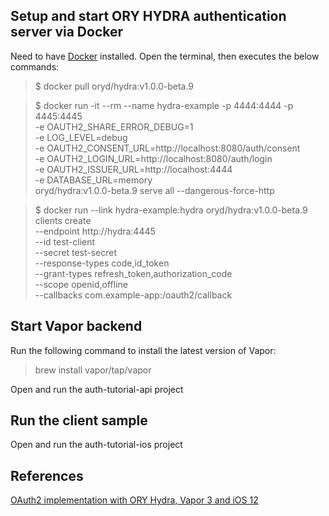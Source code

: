 ## Setup and start ORY HYDRA authentication server via Docker

Need to have [Docker](https://www.docker.com/get-started) installed.
Open the terminal, then executes the below commands:

>$ docker pull oryd/hydra:v1.0.0-beta.9

>$ docker run -it --rm --name hydra-example -p 4444:4444 -p 4445:4445 \
    -e OAUTH2_SHARE_ERROR_DEBUG=1 \
    -e LOG_LEVEL=debug \
    -e OAUTH2_CONSENT_URL=http://localhost:8080/auth/consent \
    -e OAUTH2_LOGIN_URL=http://localhost:8080/auth/login \
    -e OAUTH2_ISSUER_URL=http://localhost:4444 \
    -e DATABASE_URL=memory \
    oryd/hydra:v1.0.0-beta.9 serve all --dangerous-force-http
    
>$ docker run --link hydra-example:hydra oryd/hydra:v1.0.0-beta.9 clients create \
    --endpoint http://hydra:4445 \
    --id test-client \
    --secret test-secret \
    --response-types code,id_token \
    --grant-types refresh_token,authorization_code \
    --scope openid,offline \
    --callbacks com.example-app:/oauth2/callback
    
## Start Vapor backend
Run the following command to install the latest version of Vapor:
>brew install vapor/tap/vapor

Open and run the auth-tutorial-api project

## Run the client sample
Open and run the auth-tutorial-ios project


## References
[OAuth2 implementation with ORY Hydra, Vapor 3 and iOS 12](https://medium.com/12plus1/oauth2-with-ory-hydra-vapor-3-and-ios-12-ca0e61c28f5a)
